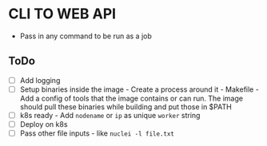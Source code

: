 # CLI TO WEB API

- Pass in any command to be run as a job


## ToDo
- [ ] Add logging
- [ ] Setup binaries inside the image - Create a process around it - Makefile - Add a config of tools that the image contains or can run. The image should pull these binaries while building and put those in $PATH
- [ ] k8s ready - Add `nodename` or `ip` as unique `worker` string
- [ ] Deploy on k8s
- [ ] Pass other file inputs - like `nuclei -l file.txt`